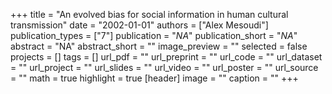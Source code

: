 +++
title = "An evolved bias for social information in human cultural transmission"
date = "2002-01-01"
authors = ["Alex Mesoudi"]
publication_types = ["7"]
publication = "_NA_"
publication_short = "_NA_"
abstract = "NA"
abstract_short = ""
image_preview = ""
selected = false
projects = []
tags = []
url_pdf = ""
url_preprint = ""
url_code = ""
url_dataset = ""
url_project = ""
url_slides = ""
url_video = ""
url_poster = ""
url_source = ""
math = true
highlight = true
[header]
image = ""
caption = ""
+++
